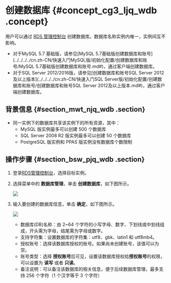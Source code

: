 # 创建数据库 {#concept_cg3_ljq_wdb .concept}

用户可以通过 [RDS 管理控制台](https://rds.console.aliyun.com/) 创建数据库。数据库名称实例内唯一，实例间互不影响。

-   对于MySQL 5.7 基础版，请参见[MySQL 5.7基础版创建数据库和账号](../../../../cn.zh-CN/快速入门MySQL版/初始化配置/创建数据库和账号/MySQL 5.7基础版创建数据库和账号.md#)，通过客户端创建数据库。
-   对于SQL Server 2012/2016版，请参见[创建数据库和账号SQL Server 2012及以上版本](../../../../cn.zh-CN/快速入门SQL Server版/初始化配置/创建数据库和账号/创建数据库和账号SQL Server 2012及以上版本.md#)，通过客户端创建数据库。

## 背景信息 {#section_mwt_njq_wdb .section}

-   同一实例下的数据库共享该实例下的所有资源，其中：
    -   MySQL 版实例最多可以创建 500 个数据库
    -   SQL Server 2008 R2 版实例最多可以创建 50 个数据库
    -   PostgreSQL 版实例和 PPAS 版实例没有数据库个数限制

## 操作步骤 {#section_bsw_pjq_wdb .section}

1.  登录[RDS管理控制台](https://rdsnew.console.aliyun.com/console/index#/rdsList/)，选择目标实例。
2.  选择菜单中的 **数据库管理**，单击 **创建数据库**，如下图所示。

    ![](http://static-aliyun-doc.oss-cn-hangzhou.aliyuncs.com/assets/img/7935/6110_zh-CN.png)

3.  输入要创建的数据库信息，单击 **确定**，如下图所示。

    ![](http://static-aliyun-doc.oss-cn-hangzhou.aliyuncs.com/assets/img/7935/3110_zh-CN.png)

    -   数据库\(DB\)名称：由 2~64 个字符的小写字母、数字、下划线或中划线组成，开头需为字母，结尾需为字母或数字。
    -   支持字符集：设置数据库的字符集：utf8、gbk、latin1 和 utf8mb4。
    -   授权账号：选择该数据库授权的账号。如果尚未创建账号，该值可以为空。
    -   账号类型：选择 **授权账号**后可见，设置该数据库授权给**授权账号**的权限，可以设置为 **读写** 或者 **只读**。
    -   备注说明：可以备注该数据库的相关信息，便于后续数据库管理，最多支持 256 个字符（1 个汉字等于 3 个字符）

